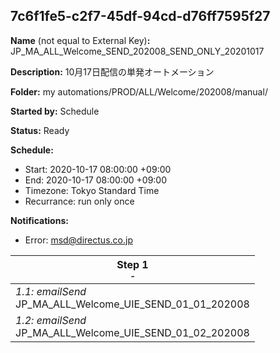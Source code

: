 ## 7c6f1fe5-c2f7-45df-94cd-d76ff7595f27

**Name** (not equal to External Key)**:** JP_MA_ALL_Welcome_SEND_202008_SEND_ONLY_20201017

**Description:** 10月17日配信の単発オートメーション

**Folder:** my automations/PROD/ALL/Welcome/202008/manual/

**Started by:** Schedule

**Status:** Ready

**Schedule:**

* Start: 2020-10-17 08:00:00 +09:00
* End: 2020-10-17 08:00:00 +09:00
* Timezone: Tokyo Standard Time
* Recurrance: run only once

**Notifications:**

* Error: msd@directus.co.jp

| Step 1<br>_<small>-</small>_ |
| --- |
| _1.1: emailSend_<br>JP_MA_ALL_Welcome_UIE_SEND_01_01_202008 |
| _1.2: emailSend_<br>JP_MA_ALL_Welcome_UIE_SEND_01_02_202008 |
